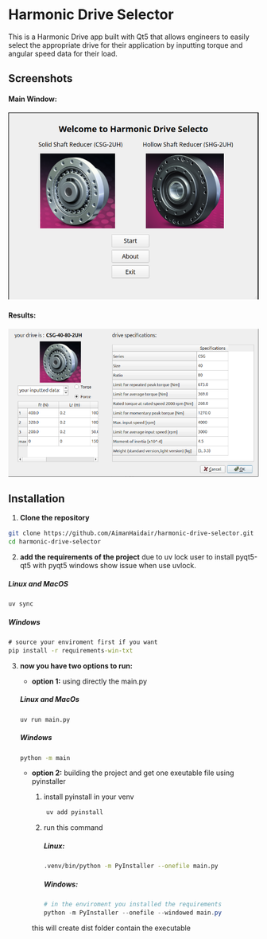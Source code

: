 # Harmonic Drive Selector
This is a Harmonic Drive app built with Qt5 that allows engineers to easily select the appropriate drive for their application by inputting torque and angular speed data for their load.

## Screenshots
#### Main Window:

![Description of image](screenshots/main_window.png)

#### Results:

![Description of image](screenshots/results.png)

## Installation

1. **Clone the repository**  

```bash
git clone https://github.com/AimanHaidair/harmonic-drive-selector.git
cd harmonic-drive-selector
```

2. **add the requirements of the  project**
due to uv lock user to install pyqt5-qt5 with pyqt5 windows show issue when use uvlock.

##### Linux and MacOS
```bash
uv sync
```

##### Windows
```cmd
# source your enviroment first if you want
pip install -r requirements-win-txt
```

3. **now you have two options to run:**
    - **option 1:** using directly the main.py
      
    ##### Linux and MacOs
    ```bash
    uv run main.py
    ```
    
    ##### Windows
    ```cmd
    python -m main
    ```

    - **option 2:** building the project and get one exeutable file using pyinstaller

        1. install pyinstall in your venv

        ```bash
            uv add pyinstall
        ```
        2. run this command

            ##### Linux:
            ```bash
            .venv/bin/python -m PyInstaller --onefile main.py
            ```

            ##### Windows:
            ```powershell
            # in the enviroment you installed the requirements
            python -m PyInstaller --onefile --windowed main.py
            ```

        this will create dist folder contain the executable






